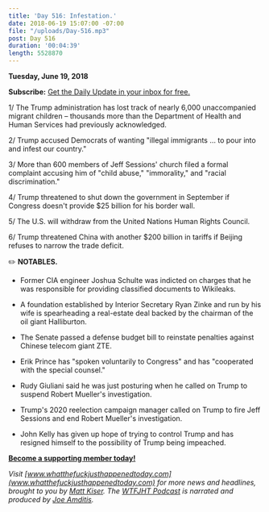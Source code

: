 ```yaml
---
title: 'Day 516: Infestation.'
date: 2018-06-19 15:07:00 -07:00
file: "/uploads/Day-516.mp3"
post: Day 516
duration: '00:04:39'
length: 5528870
---
```


**Tuesday, June 19, 2018**

**Subscribe:** [Get the Daily Update in your inbox for free.](https://whatthefuckjusthappenedtoday.com/subscribe/)

1/ The Trump administration has lost track of nearly 6,000 unaccompanied migrant children – thousands more than the Department of Health and Human Services had previously acknowledged.

2/ Trump accused Democrats of wanting "illegal immigrants … to pour into and infest our country."

3/ More than 600 members of Jeff Sessions' church filed a formal complaint accusing him of "child abuse," "immorality," and "racial discrimination."

4/ Trump threatened to shut down the government in September if Congress doesn't provide $25 billion for his border wall.

5/ The U.S. will withdraw from the United Nations Human Rights Council.

6/ Trump threatened China with another $200 billion in tariffs if Beijing refuses to narrow the trade deficit.

✏️ **NOTABLES.**

* Former CIA engineer Joshua Schulte was indicted on charges that he was responsible for providing classified documents to Wikileaks.

* A foundation established by Interior Secretary Ryan Zinke and run by his wife is spearheading a real-estate deal backed by the chairman of the oil giant Halliburton.

* The Senate passed a defense budget bill to reinstate penalties against Chinese telecom giant ZTE.

* Erik Prince has "spoken voluntarily to Congress" and has "cooperated with the special counsel."

* Rudy Giuliani said he was just posturing when he called on Trump to suspend Robert Mueller's investigation.

* Trump's 2020 reelection campaign manager called on Trump to fire Jeff Sessions and end Robert Mueller's investigation.

* John Kelly has given up hope of trying to control Trump and has resigned himself to the possibility of Trump being impeached.

**[Become a supporting member today!](https://whatthefuckjusthappenedtoday.com/membership/?utm_source=2017\+Donors&utm_campaign=8dccd905d9-&utm_medium=email&utm_term=0_3bd36f654c-8dccd905d9-169730397)**

*Visit [www.whatthefuckjusthappenedtoday.com](www.whatthefuckjusthappenedtoday.com) for more news and headlines, brought to you by [Matt Kiser](https://twitter.com/Matt_Kiser). The [WTFJHT Podcast](https://whatthefuckjusthappenedtoday.com/podcasts/) is narrated and produced by [Joe Amditis](https://twitter.com/jsamditis).*